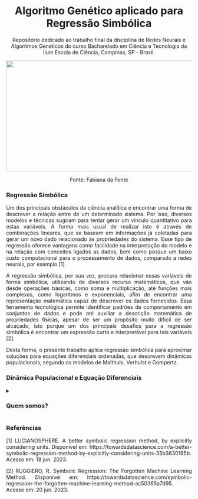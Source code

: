 <h1 align="center"> Algoritmo Genético aplicado para Regressão Simbólica </h1>

<p align="center"> Repositório dedicado ao trabalho final da disciplina de Redes Neurais e Algoritmos Genéticos do curso Bacharelado em Ciência e Tecnologia da Ilum Escola de Ciência, Campinas, SP - Brasil. </p>

<p align="center"> <img src="https://github.com/aaaaclarinha/aaaaclarinha/assets/106619091/b0a94d54-b3a7-4373-afc6-b1fbf1d26b2c", width=900, height=300></p>
<p align="center"> Fonte: Fabiana da Fonte

<h3> Regressão Simbólica </h3>

<p align="justify"> Um dos principais obstáculos da ciência analítica é encontrar uma forma de descrever a relação entre de um determinado sistema. Por isso, diversos modelos e técnicas sugiram para tentar gerar um vínculo quantitativo para estas variáveis. A forma mais usual de realizar isto é através de combinações lineares, que se baseam em informações já coletadas para gerar um novo dado relacionado às propriedades do sistema. Esse tipo de regressão oferece vantagens como facilidade na interpretação do modelo e na relação com conceitos ligados as dados, bem como possue um baixo custo computacional para o processamento de dados, comparado a redes neurais, por exemplo [1]. </p>

<p align="justify"> A regressão simbólica, por sua vez, procura relacionar essas variáveis de forma simbólica, utilizando de diversos recurso matemáticos, que vão desde operações básicas, como soma e multiplicação, até funções mais complexas, como logaritmos e exponenciais, afim de encontrar uma representação matemática capaz de descrever os dados fornecidos. Essa ferramenta tecnológica permite identificar padrões de comportamento em conjuntos de dados e pode até auxiliar a descrição matemática de propriedades físicas, apesar de ser um propósito muito dificil de ser alcaçado, isto porque um dos principais desafios para a regressão simbólica é encontrar um expressão curta e interpretável para tais variáveis [2].</p>

<p align="justify"> Desta forma, o presente trabalho aplica regressão simbólica para aproximar soluções para equações diferenciais ordenadas, que descrevem dinâmicas populacionais, segundo os modelos de Malthuls, Verhulst e Gompertz. </p>

<h3> Dinâmica Populacional e Equação Diferenciais </h3>

<p align="justify"> </p>

<details><summary><h3 align="justify"> Quem somos? </h3></summary>
  
<p align="justify"> Somos alunos da Ilum Escola de Ciência! Nosso curso é voltado para uma formação interdisciplinar em Ciência e Tecnologia. Por aqui exploramos diversas áreas do conhecimento e somos convidados a pensar ciência de forma independente e inovadora. </p>

<p align="justify"> Com base nisto, trazemos projetos multidisciplinares, incrementados principalmente em Python, para a plataforma do GitHub. Para conhecer um pouco mais de nosso trabalho, visite nossos perfis:</p>

- Ana Clara Brandão - https://github.com/aaaaclarinha
- Heitor Ribeiro - https://github.com/Vendedor-de-Automoveis
- Marcos de Cerqueira - https://github.com/Karl-Marcos
- Sophia Michel - https://github.com/Sophlechim
  
    </details>
    
  <h3> Referências </h3>
    
<p align="justify"> [1] LUCIANOSPHERE. A better symbolic regression method, by explicitly considering units. Disponível em: https://towardsdatascience.com/a-better-symbolic-regression-method-by-explicitly-considering-units-35b3630165b. Acesso em: 18 jun. 2023.
‌</p>
<p align="justify"> [2] RUGGIERO, R. Symbolic Regression: The Forgotten Machine Learning Method. Disponível em: https://towardsdatascience.com/symbolic-regression-the-forgotten-machine-learning-method-ac50365a7d95. Acesso em: 20 jun. 2023.
</p>
    
